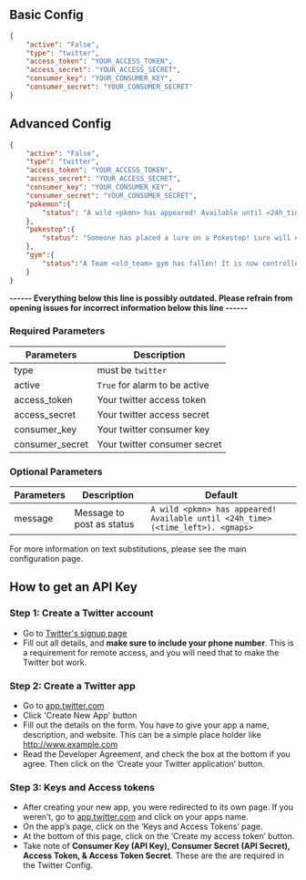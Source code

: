 
## Basic Config
```json
{
	"active": "False",
	"type": "twitter",
	"access_token": "YOUR_ACCESS_TOKEN",
	"access_secret": "YOUR_ACCESS_SECRET",
	"consumer_key": "YOUR_CONSUMER_KEY",
	"consumer_secret": "YOUR_CONSUMER_SECRET"
}
```

## Advanced Config
```json
{
	"active": "False",
	"type": "twitter",
	"access_token": "YOUR_ACCESS_TOKEN",
	"access_secret": "YOUR_ACCESS_SECRET",
	"consumer_key": "YOUR_CONSUMER_KEY",
	"consumer_secret": "YOUR_CONSUMER_SECRET",
	"pokemon":{
		"status": "A wild <pkmn> has appeared! Available until <24h_time> (<time_left>). <gmaps>",
	},
	"pokestop":{
		"status": "Someone has placed a lure on a Pokestop! Lure will expire at <24h_time> (<time_left>).  <gmaps>",
	},
	"gym":{
		"status":"A Team <old_team> gym has fallen! It is now controlled by <new_team>. <gmaps>"
	}
}
```



**------ Everything below this line is possibly outdated. Please refrain from opening issues for incorrect information below this line ------**

### Required Parameters

| Parameters     | Description                            |
| -------------- |----------------------------------------|
| type           | must be `twitter`                      |
| active         |`True` for alarm to be active           |
| access_token   | Your twitter access token              |
| access_secret  | Your twitter access secret             |
| consumer_key   | Your twitter consumer key              |
| consumer_secret| Your twitter consumer secret           |

### Optional Parameters
| Parameters     | Description                                       | Default                                       |
| -------------- |---------------------------------------------------|-----------------------------------------------|
| message        | Message to post as status                         | `A wild <pkmn> has appeared! Available until <24h_time> (<time_left>). <gmaps>`                      |
                                

For more information on text substitutions, please see the main configuration page.

## How to get an API Key

### Step 1: Create a Twitter account
* Go to [Twitter's signup page](https://twitter.com/signup)
* Fill out all details, and **make sure to include your phone number**. This is a requirement for remote access, and you will need that to make the Twitter bot work.

### Step 2: Create a Twitter app
* Go to [app.twitter.com](https://apps.twitter.com)
* Click 'Create New App' button
* Fill out the details on the form. You have to give your app a name, description, and website. This can be a simple place holder like http://www.example.com
* Read the Developer Agreement, and check the box at the bottom if you agree. Then click on the ‘Create your Twitter application’ button.

### Step 3: Keys and Access tokens
* After creating your new app, you were redirected to its own page. If you weren’t, go to [app.twitter.com](https://apps.twitter.com) and click on your apps name.
* On the app’s page, click on the ‘Keys and Access Tokens’ page.
* At the bottom of this page, click on the ‘Create my access token’ button.
* Take note of **Consumer Key (API Key), Consumer Secret (API Secret), Access Token, & Access Token Secret**. These are the are required in the Twitter Config.
